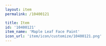```yaml
---
layout: item
permalink: /10400121

title: Item
id: '10400121'
item_name: 'Maple Leaf Face Paint'
icon_url: 'item/icon/customize/10400121.png'
---
```

